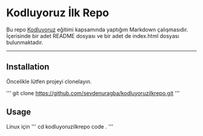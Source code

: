 # Kodluyoruz İlk Repo
 Bu repo [Kodluyoruz](https://kodluyoruz.org/) eğitimi kapsamında yaptığım Markdown çalışmasıdır. İçerisinde bir adet README dosyası ve bir adet de index.html dosyası bulunmaktadır.

*** 

 ## Installation
 Öncelikle lütfen projeyi clonelayın.

 '''
 git clone https://github.com/sevdenuragba/kodluyoruzilkrepo.git
 '''

## Usage
Linux için
'''
cd kodluyoruzilkrepo
code .
'''